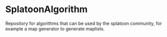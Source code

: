 # SplatoonAlgorithm
Repository for algorithms that can be used by the splatoon community, for example a map generator to generate maplists.
